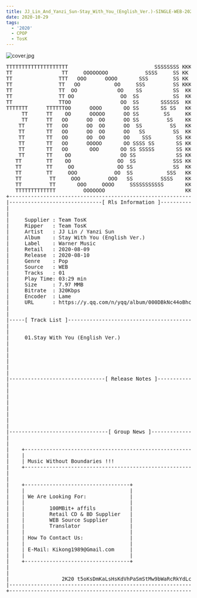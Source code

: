 ```yaml
---
title: JJ_Lin_And_Yanzi_Sun-Stay_With_You_(English_Ver.)-SINGLE-WEB-2020-TosK
date: 2020-10-29
tags:
  - '2020'
  - CPOP
  - TosK
---
```


![cover.jpg](https://goindex.65style.workers.dev/1:/JJ_Lin_And_Yanzi_Sun-Stay_With_You_%28English_Ver.%29-SINGLE-WEB-2020-TosK/00-jj_lin_and_yanzi_sun-stay_with_you_%28english_ver.%29-single-web-2020-cover.jpg)

<retrotxt v-slot>
<pre class="has-text-plain text-1x font-ibm_vga_8x16">TTTTTTTTTTTTTTTTTTTT                            SSSSSSSS KKKKKKKK  KKKKKKKKKKKKKK
TT                TT     OOOOOOOO            SSSS     SS KK   KKK  KKKK        KK
TT               TTT   OOO      OOOO       SSS        SS KK    KKK  KKK        KK
TT               TT   OO           OO     SSS         SS KKK      KKKK        KK
TT               TT  OO             OO    SS          SS  KK       KK        KK
TT               TT OO               OO  SS           SS  KK                KK
TT               TTOO                OO  SS       SSSSSS  KK                KK
TTTTTTT      TTTTTTOO      OOOO       OO SS       SS SS   KK               KK
     TT      TT    OO      OOOOO      OO SS        SS     KK              KK
     TT      TT   OO      OO  OO      OO SS         SS    KK              KK
    TT       TT   OO      OO  OO      OO  SS         SS   KK               KK
    TT       TT   OO      OO  OO      OO   SS         SS  KK                KK
    TT       TT   OO      OO  OO      OO    SSS        SS KK                 KK
    TT       TT   OO      OOOOO       OO SSSS SS       SS KK                  KK
    TT       TT   OO       OOO       OO SS SSSSS       SS KK                   KK
    TT       TT    OO                OO SS             SS KK       KK           KK
   TT        TT    OO               OO  SS            SSS KK      KKKK         KK
   TT        TT     OO              OO SS             SS  KK      KK KK       KK
   TT        TT     OOO            OO  SS           SSS   KK      KK  KK    KKK
   TT         TT     OOO         OOO   SS         SSSS    KK       KK  KK  KKK
   TT         TT       OOO     OOOO     SSSSSSSSSSS       KK KKKKKKKK  KK KKK
   TTTTTTTTTTTTT         OOOOOOO                          KKKK          KKKK
+------------------------------------------------------------------------------+
|------------------------------[ Rls Information ]-----------------------------|
|                                                                              |
|                                                                              |
|     Supplier : Team TosK                                                     |
|     Ripper   : Team TosK                                                     |
|     Artist   : JJ Lin / Yanzi Sun                                            |
|     Album    : Stay With You (English Ver.)                                  |
|     Label    : Warner Music                                                  |
|     Retail   : 2020-08-09                                                    |
|     Release  : 2020-08-10                                                    |
|     Genre    : Pop                                                           |
|     Source   : WEB                                                           |
|     Tracks   : 01                                                            |
|     Play Time: 03:29 min                                                     |
|     Size     : 7.97 MMB                                                      |
|     Bitrate  : 320Kbps                                                       |
|     Encoder  : Lame                                                          |
|     URL      : https://y.qq.com/n/yqq/album/000DBkNc44oBhc.html              |
|                                                                              |
|                                                                              |
|-----[ Track List ]-----------------------------------------------------------|
|                                                                              |
|                                                                              |
|     01.Stay With You (English Ver.)                        [03:29]           |
|                                                            -------           |
|                                                             03:29 min        |
|                                                              7.97 MB         |
|                                                                              |
|                                                                              |
|                                                                              |
|-------------------------------[ Release Notes ]------------------------------|
|                                                                              |
|                                                                              |
|                                                                              |
|                                                                              |
|                                                                              |
|                                                                              |
|                                                                              |
|                                                                              |
|--------------------------------[ Group News ]--------------------------------|
|                                                                              |
|                                                                              |
|    +--------------------------------------------------------------------+    |
|    |                                                                    |    |
|    | Music Without Boundaries !!!                                       |    |
|    +--------------------------------------------------------------------+    |
|                                                                              |
|                                                                              |
|    +----------------------------------+                                      |
|    |                                  |                                      |
|    | We Are Looking For:              |                                      |
|    |                                  |                                      |
|    |        100MBit+ affils           |                                      |
|    |        Retail CD &amp; BD Supplier   |                                      |
|    |        WEB Source Supplier       |                                      |
|    |        Translator                |                                      |
|    |                                  |                                      |
|    | How To Contact Us:               |                                      |
|    |                                  |                                      |
|    | E-Mail: Kikong1989@Gmail.com     |                                      |
|    |                                  |                                      |
|    +----------------------------------+                                      |
|                                                                              |
|                                                                              |
|                 2K20 t5oKsDmKaLsHsKdVhPaSmStMw9bWaRcRkYdLcC                  |
|------------------------------------------------------------------------------|
+------------------------------------------------------------------------------+
<span class="dos-cursor">_</span></pre>
</retrotxt>

<a-player 
    :options="{
        audio: [
          {
            name: 'Stay With You (English Ver.)',
            artist: 'JJ Lin / Yanzi Sun',
            url: 'https://goindex.65style.workers.dev/1:/JJ_Lin_And_Yanzi_Sun-Stay_With_You_(English_Ver.)-SINGLE-WEB-2020-TosK/01-jj_lin_and_yanzi_sun-stay_with_you_(english_ver.).mp3',
            cover: 'https://goindex.65style.workers.dev/1:/JJ_Lin_And_Yanzi_Sun-Stay_With_You_%28English_Ver.%29-SINGLE-WEB-2020-TosK/00-jj_lin_and_yanzi_sun-stay_with_you_%28english_ver.%29-single-web-2020-cover.jpg',
            theme: '#ebd0c2'
          },
        ]
    }"
/>


<download url="https://www114.zippyshare.com/v/tPM9IEO2/file.html"/>


